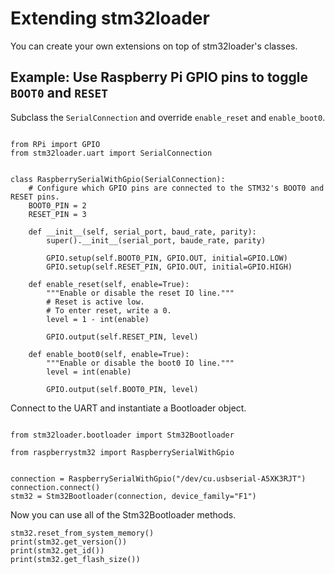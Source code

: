 
# Extending stm32loader

You can create your own extensions on top of stm32loader's classes.


## Example: Use Raspberry Pi GPIO pins to toggle `BOOT0` and `RESET`

Subclass the `SerialConnection` and override `enable_reset` and `enable_boot0`.

```python3

from RPi import GPIO
from stm32loader.uart import SerialConnection


class RaspberrySerialWithGpio(SerialConnection):
    # Configure which GPIO pins are connected to the STM32's BOOT0 and RESET pins.
    BOOT0_PIN = 2
    RESET_PIN = 3
    
    def __init__(self, serial_port, baud_rate, parity):
        super().__init__(serial_port, baude_rate, parity)
        
        GPIO.setup(self.BOOT0_PIN, GPIO.OUT, initial=GPIO.LOW)
        GPIO.setup(self.RESET_PIN, GPIO.OUT, initial=GPIO.HIGH)
        
    def enable_reset(self, enable=True):
        """Enable or disable the reset IO line."""
        # Reset is active low.
        # To enter reset, write a 0.
        level = 1 - int(enable)
        
        GPIO.output(self.RESET_PIN, level)

    def enable_boot0(self, enable=True):
        """Enable or disable the boot0 IO line."""
        level = int(enable)
        
        GPIO.output(self.BOOT0_PIN, level)
```

Connect to the UART and instantiate a Bootloader object.

```python3

from stm32loader.bootloader import Stm32Bootloader

from raspberrystm32 import RaspberrySerialWithGpio


connection = RaspberrySerialWithGpio("/dev/cu.usbserial-A5XK3RJT")
connection.connect()
stm32 = Stm32Bootloader(connection, device_family="F1")
```

Now you can use all of the Stm32Bootloader methods.

```python3
stm32.reset_from_system_memory()
print(stm32.get_version())
print(stm32.get_id())
print(stm32.get_flash_size())
```
